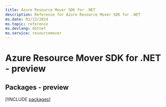 ```yaml
---
title: Azure Resource Mover SDK for .NET
description: Reference for Azure Resource Mover SDK for .NET
ms.date: 03/13/2024
ms.topic: reference
ms.devlang: dotnet
ms.service: resourcemover
---
```

# Azure Resource Mover SDK for .NET - preview
## Packages - preview
[!INCLUDE [packages](resource-mover-index.md)]